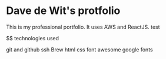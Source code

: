 # Dave de Wit's protfolio

This is my professional portfolio. It uses AWS and ReactJS.
test

$$ technologies used

git and github
ssh
Brew
html
css
font awesome
google fonts

